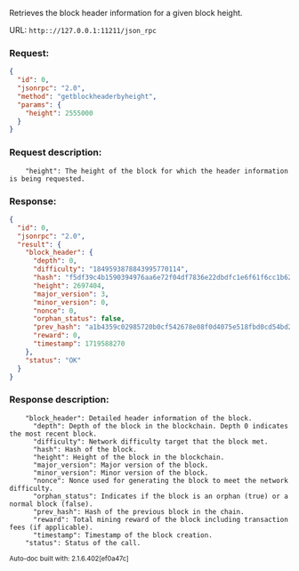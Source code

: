 Retrieves the block header information for a given block height.

URL: ```http:://127.0.0.1:11211/json_rpc```
### Request: 
```json
{
  "id": 0,
  "jsonrpc": "2.0",
  "method": "getblockheaderbyheight",
  "params": {
    "height": 2555000
  }
}
```
### Request description: 
```
    "height": The height of the block for which the header information is being requested.

```
### Response: 
```json
{
  "id": 0,
  "jsonrpc": "2.0",
  "result": {
    "block_header": {
      "depth": 0,
      "difficulty": "1849593878843995770114",
      "hash": "f5df39c4b1590394976aa6e72f04df7836e22dbdfc1e6f61f6cc1b624d83cd94",
      "height": 2697404,
      "major_version": 3,
      "minor_version": 0,
      "nonce": 0,
      "orphan_status": false,
      "prev_hash": "a1b4359c02985720b0cf542678e08f0d4075e518fbd0cd54bd280269545e0e6f",
      "reward": 0,
      "timestamp": 1719588270
    },
    "status": "OK"
  }
}
```
### Response description: 
```
    "block_header": Detailed header information of the block.
      "depth": Depth of the block in the blockchain. Depth 0 indicates the most recent block.
      "difficulty": Network difficulty target that the block met.
      "hash": Hash of the block.
      "height": Height of the block in the blockchain.
      "major_version": Major version of the block.
      "minor_version": Minor version of the block.
      "nonce": Nonce used for generating the block to meet the network difficulty.
      "orphan_status": Indicates if the block is an orphan (true) or a normal block (false).
      "prev_hash": Hash of the previous block in the chain.
      "reward": Total mining reward of the block including transaction fees (if applicable).
      "timestamp": Timestamp of the block creation.
    "status": Status of the call.

```
<sub>Auto-doc built with: 2.1.6.402[ef0a47c]</sub>
